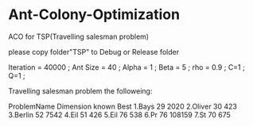 Ant-Colony-Optimization
=======================

ACO for TSP(Travelling salesman problem)

please copy folder"TSP" to Debug or Release folder

Iteration = 40000 ; Ant Size = 40 ; Alpha = 1 ; Beta = 5 ; rho = 0.9 ; C=1 ; Q=1 ;


Travelling salesman problem the followeing:

ProblemName	Dimension	known Best
1.Bays		   29		   2020
2.Oliver	   30		    423
3.Berlin	   52		   7542
4.Eil		   51		    426
5.Eil		   76		    538
6.Pr		   76		  108159
7.St		   70		    675

